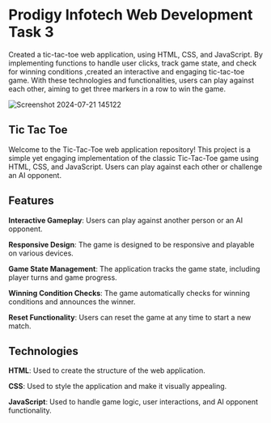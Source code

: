 # Prodigy Infotech Web Development Task 3

Created a tic-tac-toe web application, using HTML, CSS, and JavaScript. By implementing functions to handle user clicks, track game state, and check for winning conditions ,created an interactive and engaging tic-tac-toe game. With these technologies and functionalities, users can play against each other, aiming to get three markers in a row to win the game.

![Screenshot 2024-07-21 145122](https://github.com/user-attachments/assets/ababebb0-de6d-444c-a126-59ed0ac3f5d2)

## Tic Tac Toe

Welcome to the Tic-Tac-Toe web application repository! This project is a simple yet engaging implementation of the classic Tic-Tac-Toe game using HTML, CSS, and JavaScript. Users can play against each other or challenge an AI opponent.

## Features
**Interactive Gameplay**: Users can play against another person or an AI opponent.

**Responsive Design**: The game is designed to be responsive and playable on various devices.

**Game State Management**: The application tracks the game state, including player turns and game progress.

**Winning Condition Checks**: The game automatically checks for winning conditions and announces the winner.

**Reset Functionality**: Users can reset the game at any time to start a new match.

## Technologies
**HTML**: Used to create the structure of the web application.

**CSS**: Used to style the application and make it visually appealing.

**JavaScript**: Used to handle game logic, user interactions, and AI opponent functionality.
